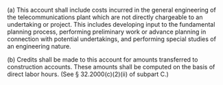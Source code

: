 (a) This account shall include costs incurred in the general engineering of the telecommunications plant which are not directly chargeable to an undertaking or project. This includes developing input to the fundamental planning process, performing preliminary work or advance planning in connection with potential undertakings, and performing special studies of an engineering nature.

(b) Credits shall be made to this account for amounts transferred to construction accounts. These amounts shall be computed on the basis of direct labor hours. (See § 32.2000(c)(2)(ii) of subpart C.)

